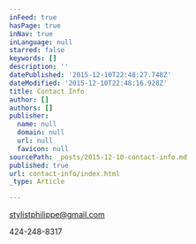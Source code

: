 ```yaml
---
inFeed: true
hasPage: true
inNav: true
inLanguage: null
starred: false
keywords: []
description: ''
datePublished: '2015-12-10T22:48:27.748Z'
dateModified: '2015-12-10T22:48:16.928Z'
title: Contact Info
author: []
authors: []
publisher:
  name: null
  domain: null
  url: null
  favicon: null
sourcePath: _posts/2015-12-10-contact-info.md
published: true
url: contact-info/index.html
_type: Article

---
```

stylistphilippe@gmail.com

424-248-8317